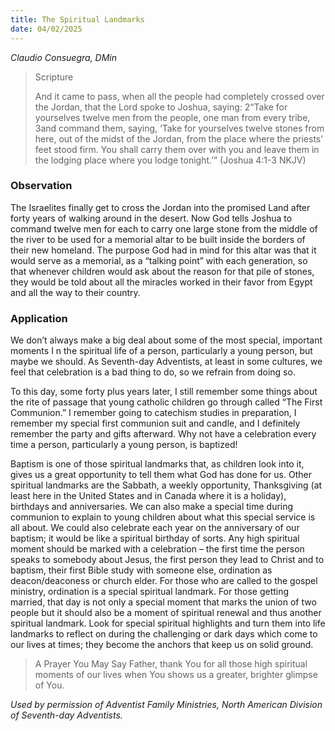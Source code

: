 ```yaml
---
title: The Spiritual Landmarks
date: 04/02/2025
---
```


_Claudio Consuegra, DMin_

> <p>Scripture</p>
> And it came to pass, when all the people had completely crossed over the Jordan, that the Lord spoke to Joshua, saying: 2“Take for yourselves twelve men from the people, one man from every tribe, 3and command them, saying, ‘Take for yourselves twelve stones from here, out of the midst of the Jordan, from the place where the priests’ feet stood firm. You shall carry them over with you and leave them in the lodging place where you lodge tonight.’” (Joshua 4:1-3 NKJV)

### Observation

The Israelites finally get to cross the Jordan into the promised Land after forty years of walking around in the desert. Now God tells Joshua to command twelve men for each to carry one large stone from the middle of the river to be used for a memorial altar to be built inside the borders of their new homeland. The purpose God had in mind for this altar was that it would serve as a memorial, as a “talking point” with each generation, so that whenever children would ask about the reason for that pile of stones, they would be told about all the miracles worked in their favor from Egypt and all the way to their country.

### Application

We don’t always make a big deal about some of the most special, important moments I n the spiritual life of a person, particularly a young person, but maybe we should. As Seventh-day Adventists, at least in some cultures, we feel that celebration is a bad thing to do, so we refrain from doing so.

To this day, some forty plus years later, I still remember some things about the rite of passage that young catholic children go through called “The First Communion.” I remember going to catechism studies in preparation, I remember my special first communion suit and candle, and I definitely remember the party and gifts afterward. Why not have a celebration every time a person, particularly a young person, is baptized!

Baptism is one of those spiritual landmarks that, as children look into it, gives us a great opportunity to tell them what God has done for us. Other spiritual landmarks are the Sabbath, a weekly opportunity, Thanksgiving (at least here in the United States and in Canada where it is a holiday), birthdays and anniversaries. We can also make a special time during communion to explain to young children about what this special service is all about. We could also celebrate each year on the anniversary of our baptism; it would be like a spiritual birthday of sorts. Any high spiritual moment should be marked with a celebration – the first time the person speaks to somebody about Jesus, the first person they lead to Christ and to baptism, their first Bible study with someone else, ordination as deacon/deaconess or church elder. For those who are called to the gospel ministry, ordination is a special spiritual landmark. For those getting married, that day is not only a special moment that marks the union of two people but it should also be a moment of spiritual renewal and thus another spiritual landmark. Look for special spiritual highlights and turn them into life landmarks to reflect on during the challenging or dark days which come to our lives at times; they become the anchors that keep us on solid ground.

> <callout>A Prayer You May Say</callout>
> Father, thank You for all those high spiritual moments of our lives when You shows us a greater, brighter glimpse of You.

_Used by permission of Adventist Family Ministries, North American Division of Seventh-day Adventists._